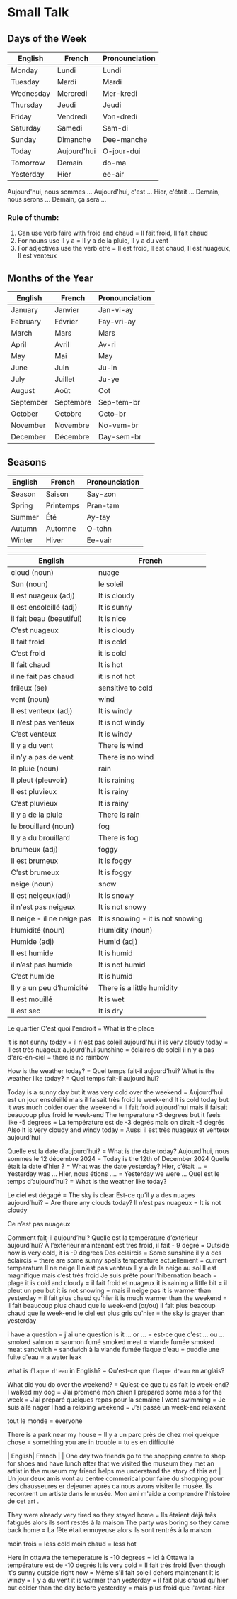 # Small Talk

## Days of the Week

| English   | French      | Pronounciation |
| --------- | ----------- | -------------- |
| Monday    | Lundi       | Lundi          |
| Tuesday   | Mardi       | Mardi          |
| Wednesday | Mercredi    | Mer-kredi      |
| Thursday  | Jeudi       | Jeudi          |
| Friday    | Vendredi    | Von-dredi      |
| Saturday  | Samedi      | Sam-di         |
| Sunday    | Dimanche    | Dee-manche     |
| Today     | Aujourd'hui | O-jour-dui     |
| Tomorrow  | Demain      | do-ma          |
| Yesterday | Hier        | ee-air         |

Aujourd'hui, nous sommes ...
Aujourd'hui, c'est ...
Hier, c'était ...
Demain, nous serons ...
Demain, ça sera ...

### Rule of thumb:

1. Can use verb faire with froid and chaud = Il fait froid, Il fait chaud
2. For nouns use Il y a = Il y a de la pluie, Il y a du vent
3. For adjectives use the verb etre = Il est froid, Il est chaud, Il est nuageux, Il est venteux

## Months of the Year

| English   | French    | Pronounciation |
| --------- | --------- | -------------- |
| January   | Janvier   | Jan-vi-ay      |
| February  | Février   | Fay-vri-ay     |
| March     | Mars      | Mars           |
| April     | Avril     | Av-ri          |
| May       | Mai       | May            |
| June      | Juin      | Ju-in          |
| July      | Juillet   | Ju-ye          |
| August    | Août      | Oot            |
| September | Septembre | Sep-tem-br     |
| October   | Octobre   | Octo-br        |
| November  | Novembre  | No-vem-br      |
| December  | Décembre  | Day-sem-br     |

## Seasons

| English | French    | Pronounciation |
| ------- | --------- | -------------- |
| Season  | Saison    | Say-zon        |
| Spring  | Printemps | Pran-tam       |
| Summer  | Été       | Ay-tay         |
| Autumn  | Automne   | O-tohn         |
| Winter  | Hiver     | Ee-vair        |

| English                    | French                            |
| -------------------------- | --------------------------------- |
| cloud (noun)               | nuage                             |
| Sun (noun)                 | le soleil                         |
| Il est nuageux (adj)       | It is cloudy                      |
| Il est ensoleillé (adj)    | It is sunny                       |
| il fait beau (beautiful)   | It is nice                        |
| C’est nuageux              | It is cloudy                      |
| Il fait froid              | It is cold                        |
| C’est froid                | it is cold                        |
| Il fait chaud              | It is hot                         |
| il ne fait pas chaud       | it is not hot                     |
| frileux (se)               | sensitive to cold                 |
| vent (noun)                | wind                              |
| Il est venteux (adj)       | It is windy                       |
| Il n’est pas venteux       | It is not windy                   |
| C’est venteux              | It is windy                       |
| Il y a du vent             | There is wind                     |
| il n'y a pas de vent       | There is no wind                  |
| la pluie (noun)            | rain                              |
| Il pleut (pleuvoir)        | It is raining                     |
| Il est pluvieux            | It is rainy                       |
| C’est pluvieux             | It is rainy                       |
| Il y a de la pluie         | There is rain                     |
| le brouillard (noun)       | fog                               |
| Il y a du brouillard       | There is fog                      |
| brumeux (adj)              | foggy                             |
| Il est brumeux             | It is foggy                       |
| C’est brumeux              | It is foggy                       |
| neige (noun)               | snow                              |
| Il est neigeux(adj)        | It is snowy                       |
| il n'est pas neigeux       | It is not snowy                   |
| Il neige - il ne neige pas | It is snowing - it is not snowing |
| Humidité (noun)            | Humidity (noun)                   |
| Humide (adj)               | Humid (adj)                       |
| Il est humide              | It is humid                       |
| il n’est pas humide        | It is not humid                   |
| C’est humide               | It is humid                       |
| Il y a un peu d’humidité   | There is a little humidity        |
| Il est mouillé             | It is wet                         |
| Il est sec                 | It is dry                         |

Le quartier
C'est quoi l'endroit = What is the place

it is not sunny today = il n'est pas soleil aujourd'hui
it is very cloudy today = il est très nuageux aujourd'hui
sunshine = éclaircis de soleil
il n'y a pas d'arc-en-ciel = there is no rainbow

How is the weather today? = Quel temps fait-il aujourd'hui?
What is the weather like today? = Quel temps fait-il aujourd'hui?

Today is a sunny day but it was very cold over the weekend = Aujourd'hui est un jour ensoleillé mais il faisait très froid le week-end
It is cold today but it was much colder over the weekend = Il fait froid aujourd'hui mais il faisait beaucoup plus froid le week-end
The temperature -3 degrees but it feels like -5 degrees = La température est de -3 degrés mais on dirait -5 degrés
Also It is very cloudy and windy today = Aussi il est très nuageux et venteux aujourd'hui

Quelle est la date d’aujourd’hui? = What is the date today?
Aujourd’hui, nous sommes le 12 décembre 2024 = Today is the 12th of December 2024
Quelle était la date d’hier ? = What was the date yesterday?
Hier, c’était … = Yesterday was …
Hier, nous étions …. = Yesterday we were …
Quel est le temps d’aujourd’hui? = What is the weather like today?

Le ciel est dégagé = The sky is clear
Est-ce qu’il y a des nuages aujourd’hui? = Are there any clouds today?
Il n’est pas nuageux = It is not cloudy

Ce n’est pas nuageux

Comment fait-il aujourd’hui?
Quelle est la température d’extérieur aujourd’hui?
À l’extérieur maintenant est très froid, il fait - 9 degré = Outside now is very cold, it is -9 degrees
Des eclaircis = Some sunshine
il y a des éclaircis = there are some sunny spells
temperature actuellement = current temperature
Il ne neige
Il n’est pas venteux
Il y a de la neige au sol
Il est magnifique mais c’est très froid
Je suis prête pour l’hibernation
beach = plage
it is cold and cloudy = il fait froid et nuageux
it is raining a little bit = il pleut un peu
but it is not snowing = mais il neige pas
it is warmer than yesterday = il fait plus chaud qu’hier
it is much warmer than the weekend = il fait beaucoup plus chaud que le week-end (or/ou) il fait plus beacoup chaud que le week-end
le ciel est plus gris qu'hier = the sky is grayer than yesterday

i have a question = j'ai une question
is it ... or ... = est-ce que c'est ... ou ...
smoked salmon = saumon fumé
smoked meat = viande fumée
smoked meat sandwich = sandwich à la viande fumée
flaque d'eau = puddle
une fuite d'eau = a water leak

what is `flaque d'eau` in English? = Qu'est-ce que `flaque d'eau` en anglais?

What did you do over the weekend? = Qu’est-ce que tu as fait le week-end?
I walked my dog = J’ai promené mon chien
I prepared some meals for the week = J’ai préparé quelques repas pour la semaine
I went swimming = Je suis allé nager
I had a relaxing weekend = J’ai passé un week-end relaxant

tout le monde = everyone

There is a park near my house = Il y a un parc près de chez moi
quelque chose = something
you are in trouble = tu es en difficulté

| English| French |
| One day two friends go to the shopping centre to shop for shoes and have lunch after that we visited the museum they met an artist in the museum my friend helps me understand the story of this art
| Un jour deux amis vont au centre commerical pour faire du shopping pour des chausseures er dejeuner après ca nous avons visiter le musée. Ils recontrent un artiste dans le
musée. Mon ami m'aide a comprendre l'histoire de cet art .

They were already very tired so they stayed home = Ils étaient déjà très fatigués alors ils sont restés à la maison
The party was boring so they came back home = La fête était ennuyeuse alors ils sont rentrés à la maison

moin frois = less cold
moin chaud = less hot

Here in ottawa the temeperature is -10 degrees = Ici à Ottawa la température est de -10 degrés
It is very cold = Il fait très froid
Even though it's sunny outside right now = Même s'il fait soleil dehors maintenant
It is windy = Il y a du vent
it is warmer than yesterday = il fait plus chaud qu'hier
but colder than the day before yesterday = mais plus froid que l'avant-hier

